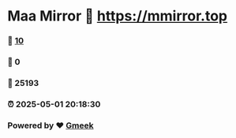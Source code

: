 # Maa Mirror :link: https://mmirror.top 
### :page_facing_up: [10](https://mmirror.top/tag.html) 
### :speech_balloon: 0 
### :hibiscus: 25193 
### :alarm_clock: 2025-05-01 20:18:30 
### Powered by :heart: [Gmeek](https://github.com/Meekdai/Gmeek)
